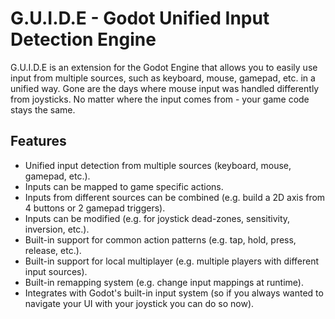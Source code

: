 ﻿# G.U.I.D.E - Godot Unified Input Detection Engine

G.U.I.D.E is an extension for the Godot Engine that allows you to easily use input from multiple sources, such as keyboard, mouse, gamepad, etc. in a unified way. Gone are the days where mouse input was handled differently from joysticks. No matter where the input comes from - your game code stays the same.

## Features

- Unified input detection from multiple sources (keyboard, mouse, gamepad, etc.).
- Inputs can be mapped to game specific actions.
- Inputs from different sources can be combined (e.g. build a 2D axis from 4 buttons or 2 gamepad triggers).
- Inputs can be modified (e.g. for joystick dead-zones, sensitivity, inversion, etc.).
- Built-in support for common action patterns (e.g. tap, hold, press, release, etc.).
- Built-in support for local multiplayer (e.g. multiple players with different input sources).
- Built-in remapping system (e.g. change input mappings at runtime).
- Integrates with Godot's built-in input system (so if you always wanted to navigate your UI with your joystick you can do so now).